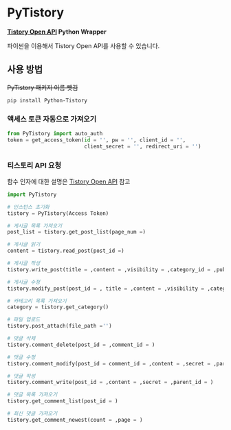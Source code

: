 # PyTistory

**[Tistory Open API](https://tistory.github.io/document-tistory-apis/) Python Wrapper**

파이썬을 이용해서 Tistory Open API를 사용할 수 있습니다.


## 사용 방법
~~PyTistory 패키지 이름 뺏김~~
```shell
pip install Python-Tistory
```

### 액세스 토큰 자동으로 가져오기
```python
from PyTistory import auto_auth
token = get_access_token(id = '', pw = '', client_id = '',
                         client_secret = '', redirect_uri = '')
```



### 티스토리 API 요청
함수 인자에 대한 설명은 [Tistory Open API](https://tistory.github.io/document-tistory-apis/) 참고
```python
import PyTistory

# 인스턴스 초기화
tistory = PyTistory(Access Token)

# 게시글 목록 가져오기
post_list = tistory.get_post_list(page_num =)

# 게시글 읽기
content = tistory.read_post(post_id =)

# 게시글 작성
tistory.write_post(title = ,content = ,visibility = ,category_id = ,published = ,slogan = ,tag = ,accept_comment = ,password = )

# 게시글 수정
tistory.modify_post(post_id = , title = ,content = ,visibility = ,category_id = ,published = ,slogan = ,tag = ,accept_comment = ,password = )

# 카테고리 목록 가져오기
category = tistory.get_category()

# 파일 업로드
tistory.post_attach(file_path ='')

# 댓글 삭제
tistory.comment_delete(post_id = ,comment_id = )

# 댓글 수정
tistory.comment_modify(post_id = comment_id = ,content = ,secret = ,parent_id = )

# 댓글 작성
tistory.comment_write(post_id = ,content = ,secret = ,parent_id = )

# 댓글 목록 가져오기
tistory.get_comment_list(post_id = )

# 최신 댓글 가져오기
tistory.get_comment_newest(count = ,page = )
```


